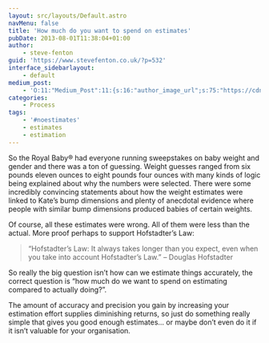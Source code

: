 ```yaml
---
layout: src/layouts/Default.astro
navMenu: false
title: 'How much do you want to spend on estimates'
pubDate: 2013-08-01T11:38:04+01:00
author:
    - steve-fenton
guid: 'https://www.stevefenton.co.uk/?p=532'
interface_sidebarlayout:
    - default
medium_post:
    - 'O:11:"Medium_Post":11:{s:16:"author_image_url";s:75:"https://cdn-images-1.medium.com/fit/c/400/400/1*eXkhfEuF41g5W_xnc_ydLA.jpeg";s:10:"author_url";s:38:"https://medium.com/@steve.fenton.co.uk";s:11:"byline_name";N;s:12:"byline_email";N;s:10:"cross_link";s:3:"yes";s:2:"id";s:10:"faa97b6148";s:21:"follower_notification";s:3:"yes";s:7:"license";s:19:"all-rights-reserved";s:14:"publication_id";s:2:"-1";s:6:"status";s:5:"draft";s:3:"url";s:49:"https://medium.com/@steve.fenton.co.uk/faa97b6148";}'
categories:
    - Process
tags:
    - '#noestimates'
    - estimates
    - estimation
---
```


So the Royal Baby® had everyone running sweepstakes on baby weight and gender and there was a ton of guessing. Weight guesses ranged from six pounds eleven ounces to eight pounds four ounces with many kinds of logic being explained about why the numbers were selected. There were some incredibly convincing statements about how the weight estimates were linked to Kate’s bump dimensions and plenty of anecdotal evidence where people with similar bump dimensions produced babies of certain weights.

Of course, all these estimates were wrong. All of them were less than the actual. More proof perhaps to support Hofstadter’s Law:

> “Hofstadter’s Law: It always takes longer than you expect, even when you take into account Hofstadter’s Law.” – Douglas Hofstadter

So really the big question isn’t how can we estimate things accurately, the correct question is “how much do we want to spend on estimating compared to actually doing?”.

The amount of accuracy and precision you gain by increasing your estimation effort supplies diminishing returns, so just do something really simple that gives you good enough estimates… or maybe don’t even do it if it isn’t valuable for your organisation.